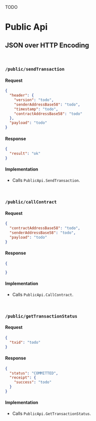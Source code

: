TODO

# Public Api

## JSON over HTTP Encoding

&nbsp;
### `/public/sendTransaction`

#### Request
```json
{
  "header": {
    "version": "todo",
    "senderAddressBase58": "todo",
    "timestamp": "todo",
    "contractAddressBase58": "todo"
  },
  "payload": "todo"
}
```

#### Response
```json
{
  "result": "ok"
}
```

#### Implementation
* Calls `PublicApi.SendTransaction`.

&nbsp;
### `/public/callContract`

#### Request
```json
{
  "contractAddressBase58": "todo",
  "senderAddressBase58": "todo",
  "payload": "todo"
}
```

#### Response
```json
{

}
```

#### Implementation
* Calls `PublicApi.CallContract`.

&nbsp;
### `/public/getTransactionStatus`

#### Request
```json
{
  "txid": "todo"
}
```

#### Response
```json
{
  "status": "COMMITTED",
  "receipt": {
    "success": "todo"
  }
}
```

#### Implementation
* Calls `PublicApi.GetTransactionStatus`.
